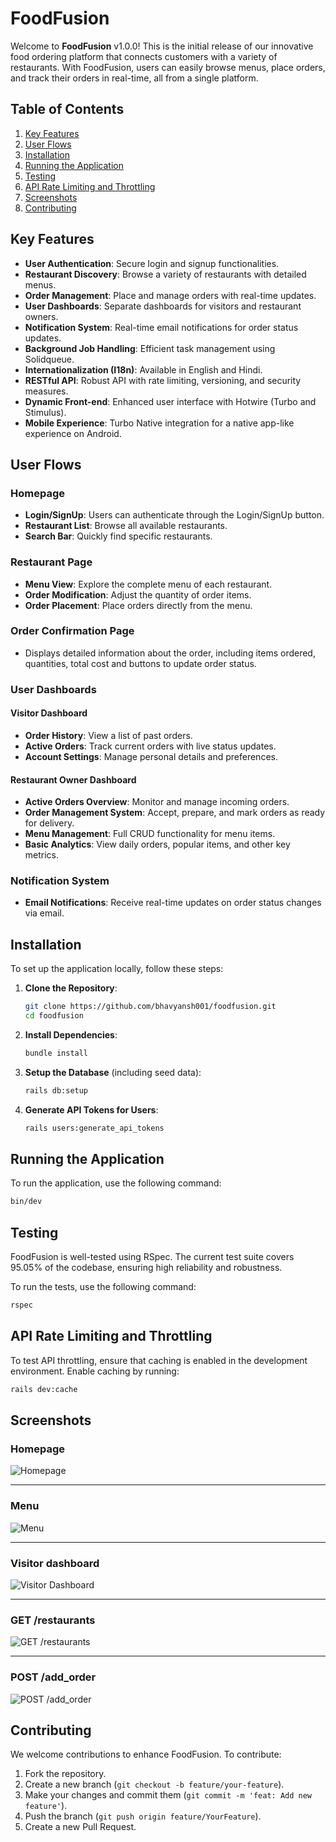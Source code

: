 # FoodFusion

Welcome to **FoodFusion** v1.0.0! This is the initial release of our innovative food ordering platform that connects customers with a variety of restaurants. With FoodFusion, users can easily browse menus, place orders, and track their orders in real-time, all from a single platform.

## Table of Contents

1. [Key Features](#key-features)
2. [User Flows](#user-flows)
3. [Installation](#installation)
4. [Running the Application](#running-the-application)
5. [Testing](#testing)
6. [API Rate Limiting and Throttling](#api-rate-limiting-and-throttling)
7. [Screenshots](#screenshots)
8. [Contributing](#contributing)

## Key Features

- **User Authentication**: Secure login and signup functionalities.
- **Restaurant Discovery**: Browse a variety of restaurants with detailed menus.
- **Order Management**: Place and manage orders with real-time updates.
- **User Dashboards**: Separate dashboards for visitors and restaurant owners.
- **Notification System**: Real-time email notifications for order status updates.
- **Background Job Handling**: Efficient task management using Solidqueue.
- **Internationalization (I18n)**: Available in English and Hindi.
- **RESTful API**: Robust API with rate limiting, versioning, and security measures.
- **Dynamic Front-end**: Enhanced user interface with Hotwire (Turbo and Stimulus).
- **Mobile Experience**: Turbo Native integration for a native app-like experience on Android.

## User Flows

### Homepage

- **Login/SignUp**: Users can authenticate through the Login/SignUp button.
- **Restaurant List**: Browse all available restaurants.
- **Search Bar**: Quickly find specific restaurants.

### Restaurant Page

- **Menu View**: Explore the complete menu of each restaurant.
- **Order Modification**: Adjust the quantity of order items.
- **Order Placement**: Place orders directly from the menu.

### Order Confirmation Page

- Displays detailed information about the order, including items ordered, quantities, total cost and buttons to update order status.

### User Dashboards

#### Visitor Dashboard

- **Order History**: View a list of past orders.
- **Active Orders**: Track current orders with live status updates.
- **Account Settings**: Manage personal details and preferences.

#### Restaurant Owner Dashboard

- **Active Orders Overview**: Monitor and manage incoming orders.
- **Order Management System**: Accept, prepare, and mark orders as ready for delivery.
- **Menu Management**: Full CRUD functionality for menu items.
- **Basic Analytics**: View daily orders, popular items, and other key metrics.

### Notification System

- **Email Notifications**: Receive real-time updates on order status changes via email.

## Installation

To set up the application locally, follow these steps:

1. **Clone the Repository**:

    ```bash
    git clone https://github.com/bhavyansh001/foodfusion.git
    cd foodfusion
    ```

2. **Install Dependencies**:

    ```bash
    bundle install
    ```

3. **Setup the Database** (including seed data):

    ```bash
    rails db:setup
    ```

4. **Generate API Tokens for Users**:

    ```bash
    rails users:generate_api_tokens
    ```

## Running the Application

To run the application, use the following command:

```bash
bin/dev
```
## Testing

FoodFusion is well-tested using RSpec. The current test suite covers 95.05% of the codebase, ensuring high reliability and robustness.

To run the tests, use the following command:

```bash
rspec
```

## API Rate Limiting and Throttling

To test API throttling, ensure that caching is enabled in the development environment. Enable caching by running:

```bash
rails dev:cache
``` 

## Screenshots

### Homepage

![Homepage](/screenshots/homepage.png)

----------

### Menu

![Menu](/screenshots/menu.png)

----------

### Visitor dashboard

![Visitor Dashboard](/screenshots/visitor_dashboard.png)

----------

### GET /restaurants

![GET /restaurants](/screenshots/api_get_restaurants.png)

----------

### POST /add_order

![POST /add_order](/screenshots/api_post_add_order.png)


## Contributing

We welcome contributions to enhance FoodFusion. To contribute:

1.  Fork the repository.
2.  Create a new branch (`git checkout -b feature/your-feature`).
3.  Make your changes and commit them (`git commit -m 'feat: Add new feature'`).
4.  Push the branch (`git push origin feature/YourFeature`).
5.  Create a new Pull Request.